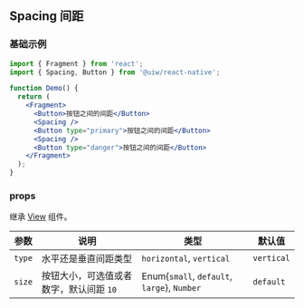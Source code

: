Spacing 间距
---

### 基础示例

```jsx
import { Fragment } from 'react';
import { Spacing, Button } from '@uiw/react-native';

function Demo() {
  return (
    <Fragment>
      <Button>按钮之间的间距</Button>
      <Spacing />
      <Button type="primary">按钮之间的间距</Button>
      <Spacing />
      <Button type="danger">按钮之间的间距</Button>
    </Fragment>
  );
}
```

### props

继承 [View](https://facebook.github.io/react-native/docs/view#props) 组件。

| 参数 | 说明 | 类型 | 默认值|
|------|------|-----|------|
| `type` | 水平还是垂直间距类型 | `horizontal`, `vertical` | `vertical` |
| `size` | 按钮大小，可选值或者数字，默认间距 `10` | Enum{`small`, `default`, `large`}, `Number` | `default` |